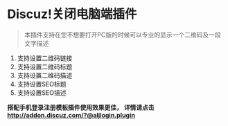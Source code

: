 # Discuz!关闭电脑端插件

> 本插件支持在您不想要打开PC版的时候可以专业的显示一个二维码及一段文字描述

1. 支持设置二维码链接
2. 支持设置二维码标题
3. 支持设置二维码描述
4. 支持设置SEO标题
5. 支持设置SEO描述

**搭配手机登录注册模板插件使用效果更佳， 详情请点击 http://addon.discuz.com/?@aljlogin.plugin**


